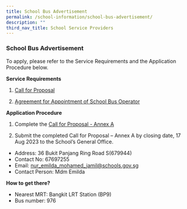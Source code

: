 ```yaml
---
title: School Bus Advertisement
permalink: /school-information/school-bus-advertisement/
description: ""
third_nav_title: School Service Providers
---
```

### School Bus Advertisement

To apply, please refer to the Service Requirements and the Application Procedure below.

**Service Requirements**

1.	[Call for Proposal](/files/a1%20call%20for%20proposals%20by%20school%20(june2023)bcps.pdf)
 
2.	[Agreement for Appointment of School Bus Operator](/files/a3%20agreement%20for%20appointment%20of%20school%20bus%20operator%20(june2023)bcps.pdf)

**Application Procedure**

1. Complete the [Call for Proposal - Annex A](/files/a2%20call%20for%20proposal%20annex%20a%20(june2023)bcps.pdf)

2. Submit the completed Call for Proposal – Annex A by closing date, 17 Aug 2023 to the School’s General Office.

* Address: 36 Bukit Panjang Ring Road S(679944)
* Contact No: 67697255
* Email: [nur_emilda_mohamed_jamil@schools.gov.sg](mailto:nur_emilda_mohamed_jamil@schools.gov.sg)
* Contact Person: Mdm Emilda


**How to get there?**
* Nearest MRT: Bangkit LRT Station (BP9) 
* Bus number: 976